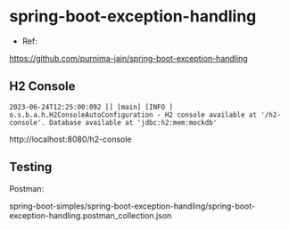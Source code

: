 
# spring-boot-exception-handling
- Ref:

https://github.com/purnima-jain/spring-boot-exception-handling

## H2 Console

```
2023-06-24T12:25:00:092 [] [main] [INFO ] o.s.b.a.h.H2ConsoleAutoConfiguration - H2 console available at '/h2-console'. Database available at 'jdbc:h2:mem:mockdb'
```

http://localhost:8080/h2-console


## Testing

Postman:  

spring-boot-simples/spring-boot-exception-handling/spring-boot-exception-handling.postman_collection.json

